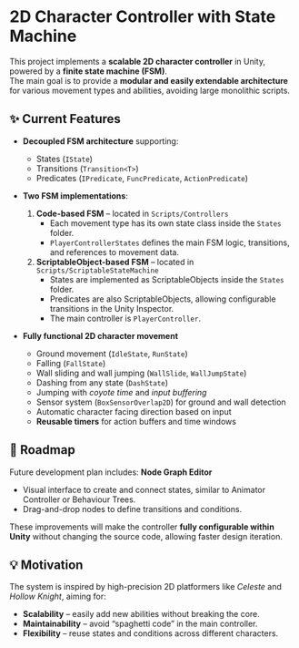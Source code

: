 # 2D Character Controller with State Machine

This project implements a **scalable 2D character controller** in Unity, powered by a **finite state machine (FSM)**.  
The main goal is to provide a **modular and easily extendable architecture** for various movement types and abilities, avoiding large monolithic scripts.

## ✨ Current Features

- **Decoupled FSM architecture** supporting:
  - States (`IState`)
  - Transitions (`Transition<T>`)
  - Predicates (`IPredicate`, `FuncPredicate`, `ActionPredicate`)
    
- **Two FSM implementations**:
  1. **Code-based FSM** – located in `Scripts/Controllers`  
     - Each movement type has its own state class inside the `States` folder.  
     - `PlayerControllerStates` defines the main FSM logic, transitions, and references to movement data. 
  2. **ScriptableObject-based FSM** – located in `Scripts/ScriptableStateMachine`  
     - States are implemented as ScriptableObjects inside the `States` folder.  
     - Predicates are also ScriptableObjects, allowing configurable transitions in the Unity Inspector.  
     - The main controller is `PlayerController`.

- **Fully functional 2D character movement**
  - Ground movement (`IdleState`, `RunState`)
  - Falling (`FallState`)
  - Wall sliding and wall jumping (`WallSlide`, `WallJumpState`)
  - Dashing from any state (`DashState`)
  - Jumping with *coyote time* and *input buffering*
  - Sensor system (`BoxSensorOverlap2D`) for ground and wall detection
  - Automatic character facing direction based on input
  - **Reusable timers** for action buffers and time windows

## 🚀 Roadmap

 Future development plan includes:
 **Node Graph Editor**  
   - Visual interface to create and connect states, similar to Animator Controller or Behaviour Trees.
   - Drag-and-drop nodes to define transitions and conditions.

These improvements will make the controller **fully configurable within Unity** without changing the source code, allowing faster design iteration.

## 💡 Motivation

The system is inspired by high-precision 2D platformers like *Celeste* and *Hollow Knight*, aiming for:
- **Scalability** – easily add new abilities without breaking the core.
- **Maintainability** – avoid “spaghetti code” in the main controller.
- **Flexibility** – reuse states and conditions across different characters.
